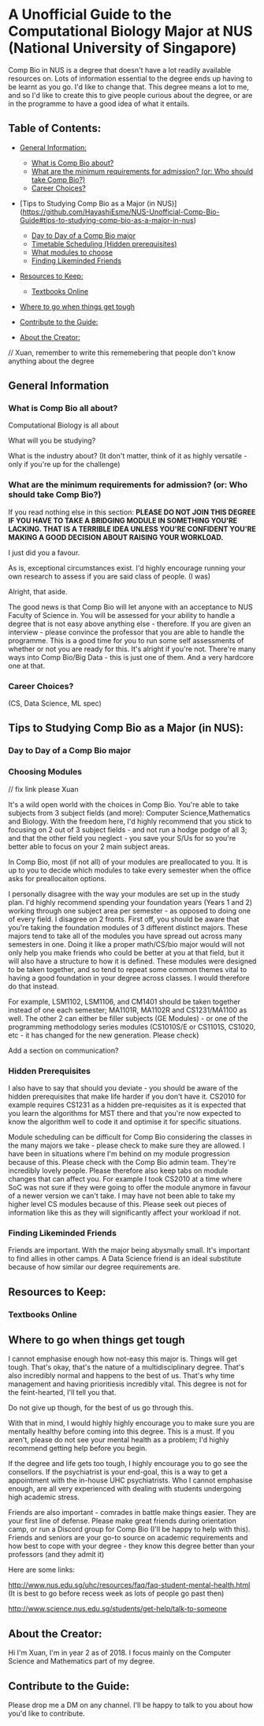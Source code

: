 # A Unofficial Guide to the Computational Biology Major at NUS (National University of Singapore)

Comp Bio in NUS is a degree that doesn't have a lot readily available resources on. Lots of information essential to the degree ends up having to be learnt as you go. I'd like to change that. This degree means a lot to me, and so I'd like to create this to give people curious about the degree, or are in the programme to have a good idea of what it entails. 
## Table of Contents:

- [General Information:](https://github.com/HayashiEsme/NUS-Unofficial-Comp-Bio-Guide#what-is-comp-bio-all-about)
   - [What is Comp Bio about?](https://github.com/HayashiEsme/NUS-Unofficial-Comp-Bio-Guide#what-is-comp-bio-all-about)
   - [What are the minimum requirements for admission? (or: Who should take Comp Bio?)](https://github.com/HayashiEsme/NUS-Unofficial-Comp-Bio-Guide#what-are-the-minimum-requirements-for-admission-or-who-should-take-comp-bio) 
   - [Career Choices?](https://github.com/HayashiEsme/NUS-Unofficial-Comp-Bio-Guide#career-choices) 

- [Tips to Studying Comp Bio as a Major (in NUS)]      (https://github.com/HayashiEsme/NUS-Unofficial-Comp-Bio-Guide#tips-to-studying-comp-bio-as-a-major-in-nus)
   - [Day to Day of a Comp Bio major](https://github.com/HayashiEsme/NUS-Unofficial-Comp-Bio-Guide#day-to-day-of-a-comp-bio-major)
   - [Timetable Scheduling (Hidden prerequisites)](https://github.com/HayashiEsme/NUS-Unofficial-Comp-Bio-Guide#timetable-scheduling-hidden-prerequisites)
   - [What modules to choose](https://github.com/HayashiEsme/NUS-Unofficial-Comp-Bio-Guide#what-modules-to-choose)
   - [Finding Likeminded Friends](https://github.com/HayashiEsme/NUS-Unofficial-Comp-Bio-Guide#finding-likeminded-friends) 

- [Resources to Keep:](https://github.com/HayashiEsme/NUS-Unofficial-Comp-Bio-Guide#resources-to-keep)
   - [Textbooks Online](https://github.com/HayashiEsme/NUS-Unofficial-Comp-Bio-Guide#textbooks-online)
   

- [Where to go when things get tough](https://github.com/HayashiEsme/NUS-Unofficial-Comp-Bio-Guide#where-to-go-when-things-get-tough) 

- [Contribute to the Guide:](https://github.com/HayashiEsme/NUS-Unofficial-Comp-Bio-Guide#contribute-to-the-guide)

- [About the Creator:](https://github.com/HayashiEsme/NUS-Unofficial-Comp-Bio-Guide#about-the-creator)

// Xuan, remember to write this rememebering that people don't know anything about the degree

## General Information 

### What is Comp Bio all about?
Computational Biology is all about 

What will you be studying?

What is the industry about? (It don't matter, think of it as highly versatile - only if you're up for the challenge)


### What are the minimum requirements for admission? (or: Who should take Comp Bio?)
If you read nothing else in this section: **PLEASE DO NOT JOIN THIS DEGREE IF YOU HAVE TO TAKE A BRIDGING MODULE IN SOMETHING YOU'RE LACKING. THAT IS A TERRIBLE IDEA UNLESS YOU'RE CONFIDENT YOU'RE MAKING A GOOD DECISION ABOUT RAISING YOUR WORKLOAD.**

I just did you a favour. 

As is, exceptional circumstances exist. I'd highly encourage running your own research to assess if you are said class of people. (I was)

Alright, that aside. 

The good news is that Comp Bio will let anyone with an acceptance to NUS Faculty of Science in. You will be assessed for your ability to handle a degree that is not easy above anything else - therefore. If you are given an interview - please convince the professor that you are able to handle the programme. This is a good time for you to run some self assessments of whether or not you are ready for this. It's alright if you're not. There're many ways into Comp Bio/Big Data - this is just one of them. And a very hardcore one at that.

### Career Choices?
(CS, Data Science, ML spec)



## Tips to Studying Comp Bio as a Major (in NUS):

### Day to Day of a Comp Bio major

### Choosing Modules
// fix link please Xuan

It's a wild open world with the choices in Comp Bio. You're able to take subjects from 3 subject fields (and more): Computer Science,Mathematics and Biology. With the freedom here, I'd highly recommend that you stick to focusing on 2 out of 3 subject fields - and not run a hodge podge of all 3; and that the other field you neglect - you save your S/Us for so you're better able to focus on your 2 main subject areas. 

In Comp Bio, most (if not all) of your modules are preallocated to you. It is up to you to decide which modules to take every semester when the office asks for preallocaiton options.

I personally disagree with the way your modules are set up in the study plan. I'd highly recommend spending your foundation years (Years 1 and 2) working through one subject area per semester - as opposed to doing one of every field. I disagree on 2 fronts. First off, you should be aware that you're taking the foundation modules of 3 different distinct majors. These majors tend to take all of the modules you have spread out across many semesters in one. Doing it like a proper math/CS/bio major would will not only help you make friends who could be better at you at that field, but it will also have a structure to how it is defined. These modules were designed to be taken together, and so tend to repeat some common themes vital to having a good foundation in your degree across classes. I would therefore do that instead. 

For example, LSM1102, LSM1106, and CM1401 should be taken together instead of one each semester; MA1101R, MA1102R and CS1231/MA1100 as well. The other 2 can either be filler subjects (GE Modules) - or one of the programming methodology series modules (CS1010S/E or CS1101S, CS1020, etc - it has changed for the new generation. Please check) 

Add a section on communication?
### Hidden Prerequisites

I also have to say that should you deviate - you should be aware of the hidden prerequisites that make life harder if you don't have it. CS2010 for example requires CS1231 as a hidden pre-requisites as it is expected that you learn the algorithms for MST there and that you're now expected to know the algorithm well to code it and optimise it for specific situations. 

Module scheduling can be difficult for Comp Bio considering the classes in the many majors we take - please check to make sure they are allowed. I have been in situations where I'm behind on my module progression because of this. Please check with the Comp Bio admin team. They're incredibly lovely people. Please therefore also keep tabs on module changes that can affect you. For example I took CS2010 at a time where SoC was not sure if they were going to offer the module anymore in favour of a newer version we can't take. I may have not been able to take my higher level CS modules because of this. Please seek out pieces of information like this as they will significantly affect your workload if not. 

### Finding Likeminded Friends 
Friends are important. With the major being abysmally small. It's important to find allies in other camps. A Data Science friend is an ideal substitute because of how similar our degree requirements are. 

## Resources to Keep:

### Textbooks Online

## Where to go when things get tough
I cannot emphasise enough how not-easy this major is. Things will get tough. That's okay, that's the nature of a multidisciplinary degree. That's also incredibly normal and happens to the best of us. That's why time management and having prioritiesis incredibly vital. This degree is not for the feint-hearted, I'll tell you that. 

Do not give up though, for the best of us go through this.

With that in mind, I would highly highly encourage you to make sure you are mentally healthy before coming into this degree. This is a must. If you aren't, please do not see your mental health as a problem; I'd highly recommend getting help before you begin.

If the degree and life gets too tough, I highly encourage you to go see the consellors. If the psychiatrist is your end-goal, this is a way to get a appointment with the in-house UHC psychiatrists. Who I cannot emphasise enough, are all very experienced with dealing with students undergoing high academic stress.

Friends are also important - comrades in battle make things easier. They are your first line of defense. Please make great friends during orientation camp, or run a Discord group for Comp Bio (I'll be happy to help with this). Friends and seniors are your go-to source on academic requirements and how best to cope with your degree - they know this degree better than your professors (and they admit it)

Here are some links:

http://www.nus.edu.sg/uhc/resources/faq/faq-student-mental-health.html (It is best to go before recess week as lots of people go past then)

http://www.science.nus.edu.sg/students/get-help/talk-to-someone


## About the Creator:
Hi I'm Xuan, I'm in year 2 as of 2018. I focus mainly on the Computer Science and Mathematics part of my degree. 

## Contribute to the Guide:
Please drop me a DM on any channel. I'll be happy to talk to you about how you'd like to contribute. 